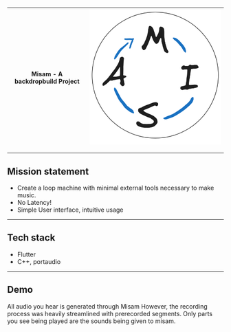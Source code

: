| Misam - A backdropbuild Project | ![](./logo.png) |
| ------------------------------- | --------------- |


---


## Mission statement
- Create a loop machine with minimal external tools necessary to make music.
- No Latency!
- Simple User interface, intuitive usage
---

## Tech stack
- Flutter
- C++, portaudio

---
## Demo

All audio you hear is generated through Misam
However, the recording process was heavily streamlined with prerecorded segments.
Only parts you see being played are the sounds being given to misam.